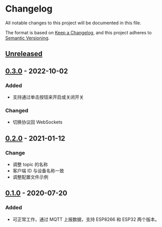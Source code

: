 # Changelog

All notable changes to this project will be documented in this file.

The format is based on [Keep a Changelog](https://keepachangelog.com/zh-CN/1.0.0/),
and this project adheres to [Semantic Versioning](https://semver.org/lang/zh-CN/spec/v2.0.0.html).

## [Unreleased]

## [0.3.0] - 2022-10-02

### Added

- 支持通过单击按钮来开启或关闭开关

### Changed

- 切换协议回 WebSockets

## [0.2.0] - 2021-01-12

### Change

- 调整 topic 的名称
- 客户端 ID 与设备名称一致
- 调整配置文件示例

## [0.1.0] - 2020-07-20

### Added

- 可正常工作，通过 MQTT 上报数据，支持 ESP8266 和 ESP32 两个版本。

[Unreleased]: https://github.com/he0119/smart-home-device/compare/v0.3.0...HEAD
[0.3.0]: https://github.com/he0119/smart-home-device/compare/v0.2.0...v0.3.0
[0.2.0]: https://github.com/he0119/smart-home-device/compare/v0.1.0...v0.2.0
[0.1.0]: https://github.com/he0119/smart-home-device/releases/tag/v0.1.0
